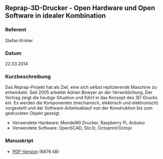 ## Reprap-3D-Drucker - Open Hardware und Open Software in idealer Kombination


### Referent
Stefan Krister

### Datum
22.03.2014

### Kurzbeschreibung
Das Reprap-Projekt hat als Ziel, eine sich selbst replizierende Maschine zu
entwickeln. Seit 2005 arbeitet Adrian Bowyer an der Verwirklichung. Der Vortrag
zeigt die heutige Situation und führt in das Konzept des 3D-Drucks ein. Es
werden die Komponenten (mechanisch, elektrisch und elektronisch) vorgestellt
und der Software-Arbeitsablauf von der Konstruktion bis zum gedruckten Objekt
gezeigt.

* Verwendete Hardware: Mendel90 Drucker, Raspberry Pi, Arduino
* Verwendete Software: OpenSCAD, Slic3r, Octoprint/Octopi

### Manuskript

* [PDF-Version](/download/Vortraege/Reprap_LIT_2014.pdf) (6876 kB)
